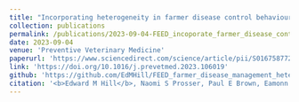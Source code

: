 ```yaml
---
title: "Incorporating heterogeneity in farmer disease control behaviour into a livestock disease transmission model"
collection: publications
permalink: /publications/2023-09-04-FEED_incoporate_farmer_disease_control_behaviour_heterogeneity
date: 2023-09-04
venue: 'Preventive Veterinary Medicine'
paperurl: 'https://www.sciencedirect.com/science/article/pii/S0167587723001836/pdfft?md5=9a5e2122d1a6828cedbb69ea4a17dfeb&pid=1-s2.0-S0167587723001836-main.pdf'
link: 'https://doi.org/10.1016/j.prevetmed.2023.106019'
github: 'https://github.com/EdMHill/FEED_farmer_disease_management_heterogeneity'
citation: '<b>Edward M Hill</b>, Naomi S Prosser, Paul E Brown, Eamonn Ferguson, Martin J Green, Jasmeet Kaler, Matt J Keeling, Michael J Tildesley. (2023). &quot;Incorporating heterogeneity in farmer disease control behaviour into a livestock disease transmission model.&quot; <i>Preventive Veterinary Medicine</i>. 106019. doi:10.1016/j.prevetmed.2023.106019.'
---
```

